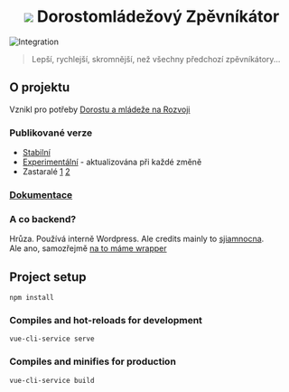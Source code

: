 <h1 style='text-align:center'><img src="http://chvaly.dorostmladez.cz/images/icon-32.png" crossorigin="anonymous"/> Dorostomládežový Zpěvníkátor</h1>

![Integration](https://github.com/OSDVF/Zpevnikator-Vue/workflows/Integration/badge.svg)

> Lepší, rychlejší, skromnější, než všechny předchozí zpěvníkátory...
## O projektu
Vznikl pro potřeby [Dorostu a mládeže na Rozvoji](http://dorostmladez.cz)
### Publikované verze
- [Stabilní](https://chvaly.dorostmladez.cz)
- [Experimentální](https://dev.dorostmladez.cz) - aktualizována při každé změně
- Zastaralé [1](https://legacy1.dorostmladez.cz/) [2](https://legacy2.dorostmladez.cz/)

### [Dokumentace](https://dev.dorostmladez.cz/docs/index.html)

### A co backend?
Hrůza. Používá interně Wordpress. Ale credits mainly to [sjiamnocna](https://github.com/sjiamnocna).  
Ale ano, samozřejmě [na to máme wrapper](https://github.com/OSDVF/Zpevnikator-Backend)


## Project setup
```
npm install
```

### Compiles and hot-reloads for development
```
vue-cli-service serve
```

### Compiles and minifies for production
```
vue-cli-service build
```
